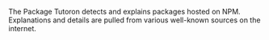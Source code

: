 The Package Tutoron detects and explains packages hosted on NPM. Explanations and details are pulled from various well-known sources on the internet.

